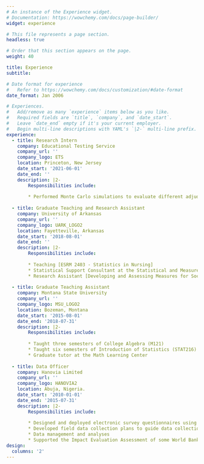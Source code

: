 ```yaml
---
# An instance of the Experience widget.
# Documentation: https://wowchemy.com/docs/page-builder/
widget: experience

# This file represents a page section.
headless: true

# Order that this section appears on the page.
weight: 40

title: Experience
subtitle:

# Date format for experience
#   Refer to https://wowchemy.com/docs/customization/#date-format
date_format: Jan 2006

# Experiences.
#   Add/remove as many `experience` items below as you like.
#   Required fields are `title`, `company`, and `date_start`.
#   Leave `date_end` empty if it's your current employer.
#   Begin multi-line descriptions with YAML's `|2-` multi-line prefix.
experience:
  - title: Research Intern
    company: Educational Testing Service
    company_url: ''
    company_logo: ETS
    location: Princeton, New Jersey
    date_start: '2021-06-01'
    date_end: ''
    description: |2-
        Responsibilities include:
        
        * Performed Monte Carlo simulations to evaluate different adjudication rules for essay scoring
  
  - title: Graduate Teaching and Research Assistant
    company: University of Arkansas
    company_url: ''
    company_logo: UARK_LOGO2
    location: Fayetteville, Arkansas
    date_start: '2018-08-01'
    date_end: ''
    description: |2-
        Responsibilities include:
        
        * Teaching [ESRM 2403 - Statistics in Nursing]
        * Statistical Support Consultant at the Statistical and Measurement Support Services (SMSS)
        * Research Assistant [Developing and Assessing Measures for Social Surveys (DAMSS)]
  
  - title: Graduate Teaching Assistant
    company: Montana State University
    company_url: ''
    company_logo: MSU_LOGO2
    location: Bozeman, Montana
    date_start: '2015-08-01'
    date_end: '2018-07-31'
    description: |2-
        Responsibilities include:
        
        * Taught three semesters of College Algebra (M121)
        * Taught six semesters of Introduction of Statistics (STAT216)
        * Graduate tutor at the Math Learning Center
   
  - title: Data Officer
    company: Hanovia Limited
    company_url: ''
    company_logo: HANOVIA2
    location: Abuja, Nigeria.
    date_start: '2010-01-01'
    date_end: '2015-07-31'
    description: |2-
        Responsibilities include:
        
        * Designed and deployed electronic survey questionnaires using SurveyCTO and ODK
        * Developed field data collection plans to guide data collection processes
        * Data management and analyses
        * Supported the Impact Evaluation Assessment of some World Bank assisted projects
design:
  columns: '2'
---
```

